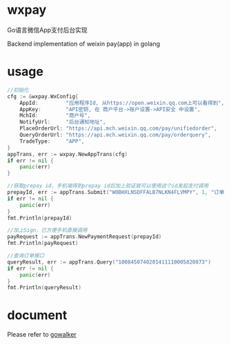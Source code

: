 # wxpay

Go语言微信App支付后台实现

Backend implementation of weixin pay(app) in golang 


# usage

```go
//初始化
cfg := &wxpay.WxConfig{
	AppId:         "应用程序Id, 从https://open.weixin.qq.com上可以看得到",
	AppKey:        "API密钥, 在 商户平台->账户设置->API安全 中设置",
	MchId:         "商户号",
	NotifyUrl:     "后台通知地址",
	PlaceOrderUrl: "https://api.mch.weixin.qq.com/pay/unifiedorder",
	QueryOrderUrl: "https://api.mch.weixin.qq.com/pay/orderquery",
	TradeType:     "APP",
}
appTrans, err := wxpay.NewAppTrans(cfg)
if err != nil {
	panic(err)
}

//获取prepay id，手机端得到prepay id后加上验证就可以使用这个id发起支付调用
prepayId, err := appTrans.Submit("WOBHXLNSDFFALB7NLKN4FLVMPY", 1, "订单描述", "114.25.139.11")
if err != nil {
	panic(err)
}
fmt.Println(prepayId)

//加上Sign，已方便手机直接调用
payRequest := appTrans.NewPaymentRequest(prepayId)
fmt.Println(payRequest)

//查询订单接口
queryResult, err := appTrans.Query("1008450740201411110005820873")
if err != nil {
	panic(err)
}
fmt.Println(queryResult)

```

# document

Please refer to [gowalker](https://gowalker.org/github.com/imzjy/wxpay)